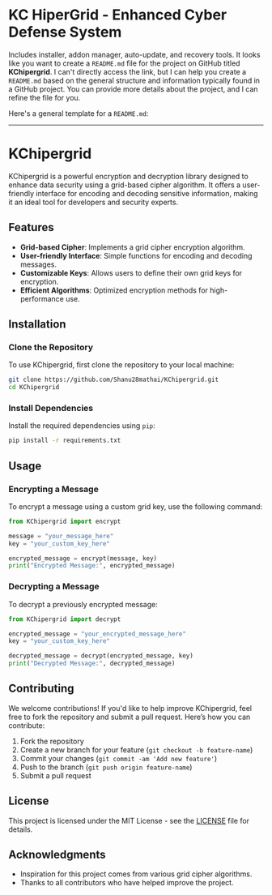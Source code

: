 # KC HiperGrid - Enhanced Cyber Defense System
Includes installer, addon manager, auto-update, and recovery tools.
It looks like you want to create a `README.md` file for the project on GitHub titled **KChipergrid**. I can't directly access the link, but I can help you create a `README.md` based on the general structure and information typically found in a GitHub project. You can provide more details about the project, and I can refine the file for you.

Here's a general template for a `README.md`:

---

# KChipergrid

KChipergrid is a powerful encryption and decryption library designed to enhance data security using a grid-based cipher algorithm. It offers a user-friendly interface for encoding and decoding sensitive information, making it an ideal tool for developers and security experts.

## Features

* **Grid-based Cipher**: Implements a grid cipher encryption algorithm.
* **User-friendly Interface**: Simple functions for encoding and decoding messages.
* **Customizable Keys**: Allows users to define their own grid keys for encryption.
* **Efficient Algorithms**: Optimized encryption methods for high-performance use.

## Installation

### Clone the Repository

To use KChipergrid, first clone the repository to your local machine:

```bash
git clone https://github.com/Shanu28mathai/KChipergrid.git
cd KChipergrid
```

### Install Dependencies

Install the required dependencies using `pip`:

```bash
pip install -r requirements.txt
```

## Usage

### Encrypting a Message

To encrypt a message using a custom grid key, use the following command:

```python
from KChipergrid import encrypt

message = "your_message_here"
key = "your_custom_key_here"

encrypted_message = encrypt(message, key)
print("Encrypted Message:", encrypted_message)
```

### Decrypting a Message

To decrypt a previously encrypted message:

```python
from KChipergrid import decrypt

encrypted_message = "your_encrypted_message_here"
key = "your_custom_key_here"

decrypted_message = decrypt(encrypted_message, key)
print("Decrypted Message:", decrypted_message)
```

## Contributing

We welcome contributions! If you'd like to help improve KChipergrid, feel free to fork the repository and submit a pull request. Here’s how you can contribute:

1. Fork the repository
2. Create a new branch for your feature (`git checkout -b feature-name`)
3. Commit your changes (`git commit -am 'Add new feature'`)
4. Push to the branch (`git push origin feature-name`)
5. Submit a pull request

## License

This project is licensed under the MIT License - see the [LICENSE](LICENSE) file for details.

## Acknowledgments

* Inspiration for this project comes from various grid cipher algorithms.
* Thanks to all contributors who have helped improve the project.
